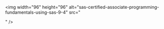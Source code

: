 <img width="96" height="96" alt="sas-certified-associate-programming-fundamentals-using-sas-9-4" src="<div data-iframe-width="150" data-iframe-height="270" data-share-badge-id="04353317-ebb6-4a4d-8d8c-2a77fe7ba7b1" data-share-badge-host="https://www.credly.com"></div><script type="text/javascript" async src="//cdn.credly.com/assets/utilities/embed.js"></script>" />
